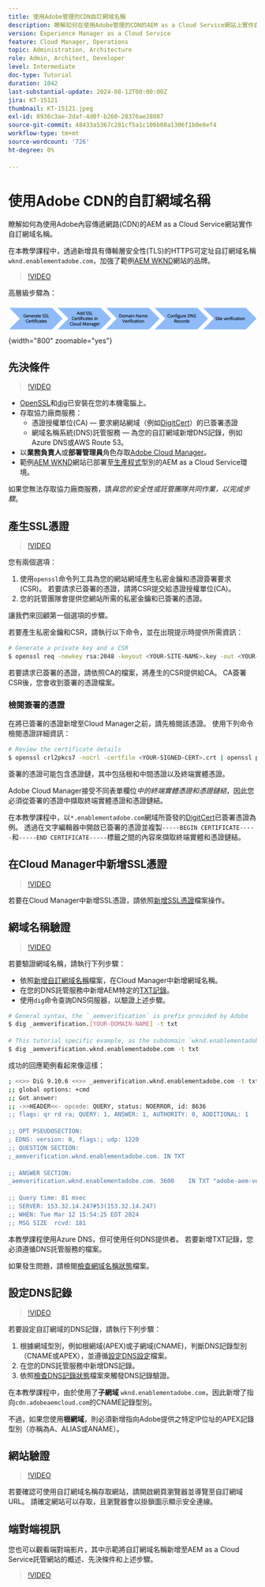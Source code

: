 ```yaml
---
title: 使用Adobe管理的CDN自訂網域名稱
description: 瞭解如何在使用Adobe管理的CDN的AEM as a Cloud Service網站上實作自訂網域名稱。
version: Experience Manager as a Cloud Service
feature: Cloud Manager, Operations
topic: Administration, Architecture
role: Admin, Architect, Developer
level: Intermediate
doc-type: Tutorial
duration: 1042
last-substantial-update: 2024-08-12T00:00:00Z
jira: KT-15121
thumbnail: KT-15121.jpeg
exl-id: 8936c3ae-2daf-4d0f-b260-28376ae28087
source-git-commit: 48433a5367c281cf5a1c106b08a1306f1b0e8ef4
workflow-type: tm+mt
source-wordcount: '726'
ht-degree: 0%

---
```


# 使用Adobe CDN的自訂網域名稱

瞭解如何為使用Adobe內容傳遞網路(CDN)的AEM as a Cloud Service網站實作自訂網域名稱。

在本教學課程中，透過新增具有傳輸層安全性(TLS)的HTTPS可定址自訂網域名稱`wknd.enablementadobe.com`，加強了範例[AEM WKND](https://github.com/adobe/aem-guides-wknd)網站的品牌。

>[!VIDEO](https://video.tv.adobe.com/v/3427903?quality=12&learn=on)

高層級步驟為：

![具有Adobe CDN的自訂網域名稱](./assets/add-custom-domain-name-with-Adobe-CDN.png){width="800" zoomable="yes"}

## 先決條件

>[!VIDEO](https://video.tv.adobe.com/v/3427909?quality=12&learn=on)

- [OpenSSL](https://www.openssl.org/)和[dig](https://www.isc.org/blogs/dns-checker/)已安裝在您的本機電腦上。
- 存取協力廠商服務：
   - 憑證授權單位(CA) — 要求網站網域（例如[DigitCert](https://www.digicert.com/)）的已簽署憑證
   - 網域名稱系統(DNS)託管服務 — 為您的自訂網域新增DNS記錄，例如Azure DNS或AWS Route 53。
- 以&#x200B;**業務負責人**&#x200B;或&#x200B;**部署管理員**&#x200B;角色存取[Adobe Cloud Manager](https://my.cloudmanager.adobe.com/)。
- 範例[AEM WKND](https://github.com/adobe/aem-guides-wknd)網站已部署至[生產程式](https://experienceleague.adobe.com/zh-hant/docs/experience-manager-cloud-service/content/implementing/using-cloud-manager/programs/introduction-production-programs)型別的AEM as a Cloud Service環境。

如果您無法存取協力廠商服務，請&#x200B;_與您的安全性或託管團隊共同作業，以完成步驟_。

## 產生SSL憑證

>[!VIDEO](https://video.tv.adobe.com/v/3427908?quality=12&learn=on)

您有兩個選項：

1. 使用`openssl`命令列工具為您的網站網域產生私密金鑰和憑證簽署要求(CSR)。 若要請求已簽署的憑證，請將CSR提交給憑證授權單位(CA)。
1. 您的託管團隊會提供您網站所需的私密金鑰和已簽署的憑證。

讓我們來回顧第一個選項的步驟。

若要產生私密金鑰和CSR，請執行以下命令，並在出現提示時提供所需資訊：

```bash
# Generate a private key and a CSR
$ openssl req -newkey rsa:2048 -keyout <YOUR-SITE-NAME>.key -out <YOUR-SITE-NAME>.csr -nodes
```

若要請求已簽署的憑證，請依照CA的檔案，將產生的CSR提供給CA。 CA簽署CSR後，您會收到簽署的憑證檔案。

### 檢閱簽署的憑證

在將已簽署的憑證新增至Cloud Manager之前，請先檢閱該憑證。 使用下列命令檢閱憑證詳細資訊：

```bash
# Review the certificate details
$ openssl crl2pkcs7 -nocrl -certfile <YOUR-SIGNED-CERT>.crt | openssl pkcs7 -print_certs -noout
```

簽署的憑證可能包含憑證鏈，其中包括根和中間憑證以及終端實體憑證。

Adobe Cloud Manager接受不同表單欄位&#x200B;_中的終端實體憑證和憑證鏈結_，因此您必須從簽署的憑證中擷取終端實體憑證和憑證鏈結。

在本教學課程中，以`*.enablementadobe.com`網域所簽發的[DigitCert](https://www.digicert.com/)已簽署憑證為例。 透過在文字編輯器中開啟已簽署的憑證並複製`-----BEGIN CERTIFICATE-----`和`-----END CERTIFICATE-----`標籤之間的內容來擷取終端實體和憑證鏈結。

## 在Cloud Manager中新增SSL憑證

>[!VIDEO](https://video.tv.adobe.com/v/3427906?quality=12&learn=on)

若要在Cloud Manager中新增SSL憑證，請依照[新增SSL憑證](https://experienceleague.adobe.com/zh-hant/docs/experience-manager-cloud-service/content/implementing/using-cloud-manager/manage-ssl-certificates/add-ssl-certificate)檔案操作。

## 網域名稱驗證

>[!VIDEO](https://video.tv.adobe.com/v/3427905?quality=12&learn=on)

若要驗證網域名稱，請執行下列步驟：

- 依照[新增自訂網域名稱](https://experienceleague.adobe.com/zh-hant/docs/experience-manager-cloud-service/content/implementing/using-cloud-manager/custom-domain-names/add-custom-domain-name)檔案，在Cloud Manager中新增網域名稱。
- 在您的DNS託管服務中新增AEM特定的[TXT記錄](https://experienceleague.adobe.com/zh-hant/docs/experience-manager-cloud-service/content/implementing/using-cloud-manager/custom-domain-names/add-text-record)。
- 使用`dig`命令查詢DNS伺服器，以驗證上述步驟。

```bash
# General syntax, the `_aemverification` is prefix provided by Adobe
$ dig _aemverification.[YOUR-DOMAIN-NAME] -t txt

# This tutorial specific example, as the subdomain `wknd.enablementadobe.com` is used
$ dig _aemverification.wknd.enablementadobe.com -t txt
```

成功的回應範例看起來像這樣：

```bash
; <<>> DiG 9.10.6 <<>> _aemverification.wknd.enablementadobe.com -t txt
;; global options: +cmd
;; Got answer:
;; ->>HEADER<<- opcode: QUERY, status: NOERROR, id: 8636
;; flags: qr rd ra; QUERY: 1, ANSWER: 1, AUTHORITY: 0, ADDITIONAL: 1

;; OPT PSEUDOSECTION:
; EDNS: version: 0, flags:; udp: 1220
;; QUESTION SECTION:
;_aemverification.wknd.enablementadobe.com. IN TXT

;; ANSWER SECTION:
_aemverification.wknd.enablementadobe.com. 3600    IN TXT "adobe-aem-verification=wknd.enablementadobe.com/105881/991000/bef0e843-9280-4385-9984-357ed9a4217b"

;; Query time: 81 msec
;; SERVER: 153.32.14.247#53(153.32.14.247)
;; WHEN: Tue Mar 12 15:54:25 EDT 2024
;; MSG SIZE  rcvd: 181
```

本教學課程使用Azure DNS，但可使用任何DNS提供者。 若要新增TXT記錄，您必須遵循DNS託管服務的檔案。

如果發生問題，請檢閱[檢查網域名稱狀態](https://experienceleague.adobe.com/zh-hant/docs/experience-manager-cloud-service/content/implementing/using-cloud-manager/custom-domain-names/check-domain-name-status)檔案。

## 設定DNS記錄

>[!VIDEO](https://video.tv.adobe.com/v/3427907?quality=12&learn=on)

若要設定自訂網域的DNS記錄，請執行下列步驟：

1. 根據網域型別，例如根網域(APEX)或子網域(CNAME)，判斷DNS記錄型別（CNAME或APEX），並遵循[設定DNS設定](https://experienceleague.adobe.com/zh-hant/docs/experience-manager-cloud-service/content/implementing/using-cloud-manager/custom-domain-names/configure-dns-settings)檔案。
1. 在您的DNS託管服務中新增DNS記錄。
1. 依照[檢查DNS記錄狀態](https://experienceleague.adobe.com/zh-hant/docs/experience-manager-cloud-service/content/implementing/using-cloud-manager/custom-domain-names/check-dns-record-status)檔案來觸發DNS記錄驗證。

在本教學課程中，由於使用了&#x200B;**子網域** `wknd.enablementadobe.com`，因此新增了指向`cdn.adobeaemcloud.com`的CNAME記錄型別。

不過，如果您使用&#x200B;**根網域**，則必須新增指向Adobe提供之特定IP位址的APEX記錄型別（亦稱為A、ALIAS或ANAME）。

## 網站驗證

>[!VIDEO](https://video.tv.adobe.com/v/3427904?quality=12&learn=on)

若要確認可使用自訂網域名稱存取網站，請開啟網頁瀏覽器並導覽至自訂網域URL。 請確定網站可以存取，且瀏覽器會以掛鎖圖示顯示安全連線。

## 端對端視訊

您也可以觀看端對端影片，其中示範將自訂網域名稱新增至AEM as a Cloud Service託管網站的概述、先決條件和上述步驟。

>[!VIDEO](https://video.tv.adobe.com/v/3427817?quality=12&learn=on)
